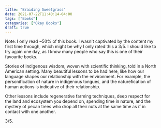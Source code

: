 ```yaml
---
title: "Braiding Sweetgrass"
date: 2021-07-22T11:40:14-04:00
tags: ["Books"]
categories: ["Okay Books"]
draft: true
---
```


Note: I only read ~50% of this book. I wasn't captivated by the content my first time through, which might be why I only rated this a 3/5. I should like to try again one day, as I know many people who say this is one of their favourite books.

Stories of indigenous wisdom, woven with scientific thinking, told in a North American setting. Many beautiful lessons to be had here, like how our language shapes our relationship with the environment. For example, the personification of nature in indigenous tongues, and the naturefication of human actions is indicative of their relationship.

Other lessons include regenerative farming techniques, deep respect for the land and ecosystem you depend on, spending time in nature, and the mystery of pecan trees who drop all their nuts at the same time as if in contact with one another.

3/5.
